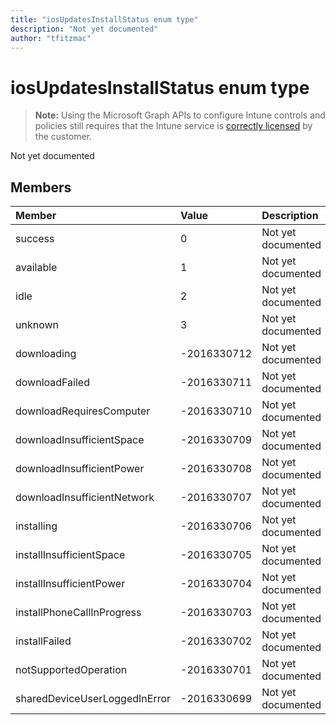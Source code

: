 ```yaml
---
title: "iosUpdatesInstallStatus enum type"
description: "Not yet documented"
author: "tfitzmac"
---
```


# iosUpdatesInstallStatus enum type

> **Note:** Using the Microsoft Graph APIs to configure Intune controls and policies still requires that the Intune service is [correctly licensed](https://go.microsoft.com/fwlink/?linkid=839381) by the customer.

Not yet documented
## Members
|Member|Value|Description|
|:---|:---|:---|
|success|0|Not yet documented|
|available|1|Not yet documented|
|idle|2|Not yet documented|
|unknown|3|Not yet documented|
|downloading|-2016330712|Not yet documented|
|downloadFailed|-2016330711|Not yet documented|
|downloadRequiresComputer|-2016330710|Not yet documented|
|downloadInsufficientSpace|-2016330709|Not yet documented|
|downloadInsufficientPower|-2016330708|Not yet documented|
|downloadInsufficientNetwork|-2016330707|Not yet documented|
|installing|-2016330706|Not yet documented|
|installInsufficientSpace|-2016330705|Not yet documented|
|installInsufficientPower|-2016330704|Not yet documented|
|installPhoneCallInProgress|-2016330703|Not yet documented|
|installFailed|-2016330702|Not yet documented|
|notSupportedOperation|-2016330701|Not yet documented|
|sharedDeviceUserLoggedInError|-2016330699|Not yet documented|



